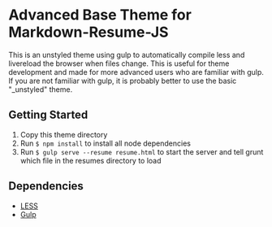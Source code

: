 # Advanced Base Theme for Markdown-Resume-JS

This is an unstyled theme using gulp to automatically compile less and livereload the browser when files change. This is useful for theme development and made for more advanced users who are familiar with gulp. If you are not familiar with gulp, it is probably better to use the basic "_unstyled" theme.

## Getting Started
1. Copy this theme directory
2. Run ```$ npm install``` to install all node dependencies
3. Run ```$ gulp serve --resume resume.html``` to start the server and tell grunt which file in the resumes directory to load

## Dependencies
- [LESS](http://lesscss.org/)
- [Gulp](http://gulpjs.com/)